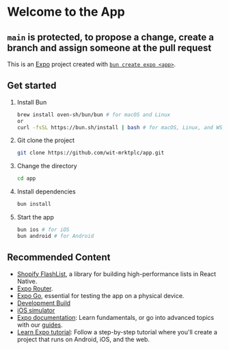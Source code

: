 # Welcome to the App

## `main` is protected, to propose a change, create a branch and assign someone at the pull request

This is an [Expo](https://expo.dev) project created with [`bun create expo <app>`](https://docs.expo.dev/guides/using-bun/).

## Get started

1. Install Bun

   ```bash
   brew install oven-sh/bun/bun # for macOS and Linux
   or
   curl -fsSL https://bun.sh/install | bash # for macOS, Linux, and WSL
   ```

2. Git clone the project

   ```bash
   git clone https://github.com/wit-mrktplc/app.git
   ```

3. Change the directory

   ```bash
   cd app
   ```

4. Install dependencies

   ```bash
   bun install
   ```

5. Start the app

   ```bash
   bun ios # for iOS
   bun android # for Android
   ```

## Recommended Content

- [Shopify FlashList](https://shopify.github.io/flash-list/), a library for building high-performance lists in React Native.
- [Expo Router](https://docs.expo.dev/router/introduction).
- [Expo Go](https://expo.dev/go), essential for testing the app on a physical device.
- [Development Build](https://docs.expo.dev/develop/development-builds/introduction/)
- [iOS simulator](https://docs.expo.dev/workflow/ios-simulator/)
- [Expo documentation](https://docs.expo.dev/): Learn fundamentals, or go into advanced topics with our [guides](https://docs.expo.dev/guides).
- [Learn Expo tutorial](https://docs.expo.dev/tutorial/introduction/): Follow a step-by-step tutorial where you'll create a project that runs on Android, iOS, and the web.
